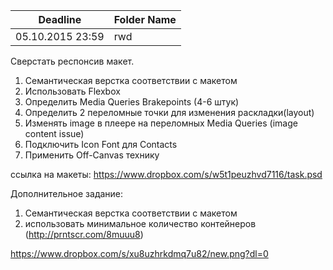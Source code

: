 Deadline         | Folder Name
-----------------|----------------
05.10.2015 23:59 | rwd

Сверстать респонсив макет.

1. Семантическая верстка соответствии с макетом
2. Использовать Flexbox
3. Определить Media Queries Brakepoints (4-6 штук)
4. Определить 2 переломные точки для изменения раскладки(layout)
5. Изменять image в плеере на переломных Media Queries (image content issue)
6. Подключить Icon Font для Contacts
7. Применить Off-Canvas технику

ссылка на макеты:
https://www.dropbox.com/s/w5t1peuzhvd7116/task.psd

Дополнительное задание:
1. Семантическая верстка соответствии с макетом
2. использовать минимальное количество контейнеров (http://prntscr.com/8muuu8)

https://www.dropbox.com/s/xu8uzhrkdmq7u82/new.png?dl=0